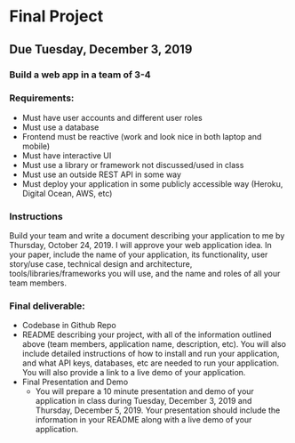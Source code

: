 # Final Project

## Due Tuesday, December 3, 2019

### Build a web app in a team of 3-4

### Requirements:
* Must have user accounts and different user roles
* Must use a database
* Frontend must be reactive (work and look nice in both laptop and mobile)
* Must have interactive UI
* Must use a library or framework not discussed/used in class
* Must use an outside REST API in some way
* Must deploy your application in some publicly accessible way (Heroku, Digital Ocean, AWS, etc)

### Instructions
Build your team and write a document describing your application to me by Thursday, October 24, 2019. I will approve your web application idea. In your paper, include the name of your application, its functionality, user story/use case, technical design and architecture, tools/libraries/frameworks you will use, and the name and roles of all your team members.

### Final deliverable:
* Codebase in Github Repo
* README describing your project, with all of the information outlined above (team members, application name, description, etc). You will also include detailed instructions of how to install and run your application, and what API keys, databases, etc are needed to run your application. You will also provide a link to a live demo of your application.
* Final Presentation and Demo
  * You will prepare a 10 minute presentation and demo of your application in class during Tuesday, December 3, 2019 and Thursday, December 5, 2019. Your presentation should include the information in your README along with a live demo of your application. 
